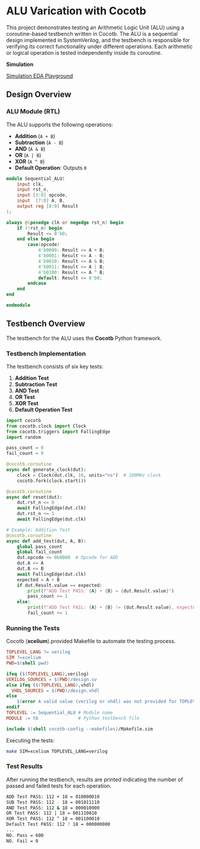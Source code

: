 # ALU Varication with Cocotb

This project demonstrates testing an Arithmetic Logic Unit (ALU) using a coroutine-based testbench written in Cocotb. The ALU is a sequential design implemented in SystemVerilog, and the testbench is responsible for verifying its correct functionality under different operations. Each arithmetic or logical operation is tested independently inside its coroutine.

**Simulation**

[Simulation EDA Playground](https://www.edaplayground.com/x/Mf26)

## Design Overview

### ALU Module (RTL)

The ALU supports the following operations:
- **Addition** (`A + B`)
- **Subtraction** (`A - B`)
- **AND** (`A & B`)
- **OR** (`A | B`)
- **XOR** (`A ^ B`)
- **Default Operation**: Outputs `0`

```verilog
module Sequential_ALU(
    input clk,
    input rst_n,
    input [3:0] opcode,     
    input  [7:0] A, B,       
    output reg [8:0] Result
);

always @(posedge clk or negedge rst_n) begin
    if (!rst_n) begin
        Result <= 8'b0;
    end else begin
        case(opcode)
            4'b0000: Result <= A + B; 
            4'b0001: Result <= A - B;  
            4'b0010: Result <= A & B;     
            4'b0011: Result <= A | B;         
            4'b0100: Result <= A ^ B;    
            default: Result <= 8'b0;
        endcase
    end
end

endmodule
```

## Testbench Overview

The testbench for the ALU uses the **Cocotb** Python framework.

### Testbench Implementation

The testbench consists of six key tests:
1. **Addition Test**
2. **Subtraction Test**
3. **AND Test**
4. **OR Test**
5. **XOR Test**
6. **Default Operation Test**

```python
import cocotb
from cocotb.clock import Clock
from cocotb.triggers import FallingEdge
import random

pass_count = 0
fail_count = 0

@cocotb.coroutine
async def generate_clock(dut):
    clock = Clock(dut.clk, 10, units="ns")  # 100MHz clock
    cocotb.fork(clock.start())

@cocotb.coroutine
async def reset(dut):
    dut.rst_n <= 0
    await FallingEdge(dut.clk)
    dut.rst_n <= 1
    await FallingEdge(dut.clk)

# Example: Addition Test
@cocotb.coroutine
async def add_test(dut, A, B):
    global pass_count
    global fail_count
    dut.opcode <= 0b0000  # Opcode for ADD
    dut.A <= A
    dut.B <= B
    await FallingEdge(dut.clk)
    expected = A + B
    if dut.Result.value == expected:
        print(f"ADD Test PASS: {A} + {B} = {dut.Result.value}")
        pass_count += 1
    else:
        print(f"ADD Test FAIL: {A} + {B} != {dut.Result.value}, expected {expected}")
        fail_count += 1
```

### Running the Tests

Cocotb (**xcelium**).provided Makefile to automate the testing process.

```makefile
TOPLEVEL_LANG ?= verilog
SIM ?=xcelium
PWD=$(shell pwd)

ifeq ($(TOPLEVEL_LANG),verilog)
VERILOG_SOURCES = $(PWD)/design.sv
else ifeq ($(TOPLEVEL_LANG),vhdl)
  VHDL_SOURCES = $(PWD)/design.vhdl
else
	$(error A valid value (verilog or vhdl) was not provided for TOPLEVEL_LANG=$(TOPLEVEL_LANG))
endif
TOPLEVEL := Sequential_ALU # Module name
MODULE := tb               # Python testbench file

include $(shell cocotb-config --makefiles)/Makefile.sim
```

Executing the tests:
```bash
make SIM=xcelium TOPLEVEL_LANG=verilog
```

### Test Results

After running the testbench, results are printed indicating the number of passed and failed tests for each operation.

```bash
ADD Test PASS: 112 + 18 = 010000010
SUB Test PASS: 112 - 18 = 001011110
AND Test PASS: 112 & 18 = 000010000
OR Test PASS: 112 | 18 = 001110010
XOR Test PASS: 112 ^ 18 = 001100010
Default Test PASS: 112 ? 18 = 000000000
...
NO. Pass = 600
NO. Fail = 0